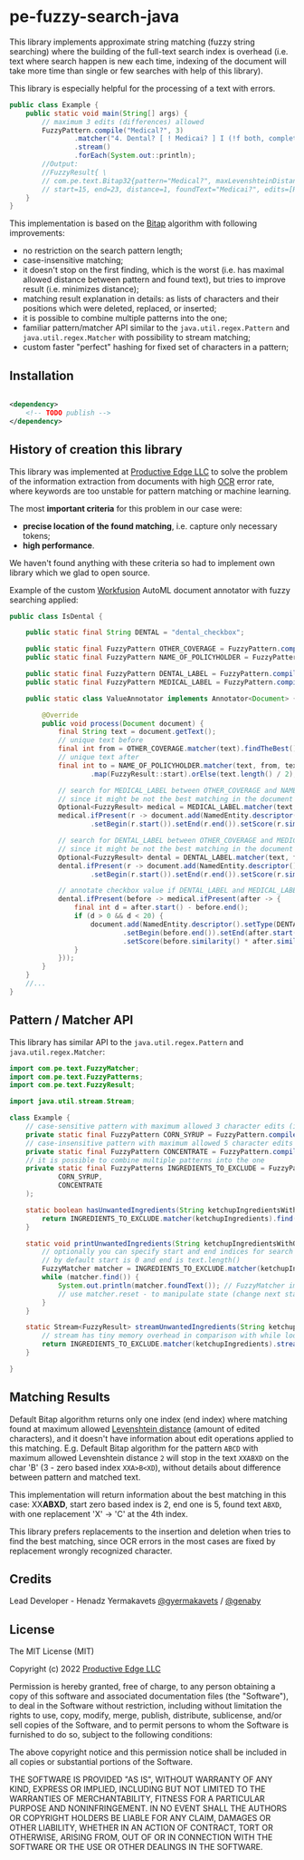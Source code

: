 # pe-fuzzy-search-java

This library implements approximate string matching (fuzzy string searching)
where the building of the full-text search index is overhead (i.e. text where search happen is new each
time, indexing of the document will take more time than single or few searches with help of this library).

This library is especially helpful for the processing of a text with errors.

```java
public class Example {
    public static void main(String[] args) {
        // maximum 3 edits (differences) allowed
        FuzzyPattern.compile("Medical?", 3)
                .matcher("4. Dental? [ ! Medicai? ] I (!f both, complete 3-11 for dental oniy.i")
                .stream()
                .forEach(System.out::println);
        //Output:
        //FuzzyResult{ \
        // com.pe.text.Bitap32{pattern="Medical?", maxLevenshteinDistance=3, caseInsensitive=false}, \
        // start=15, end=23, distance=1, foundText="Medicai?", edits=[REPLACEMENT]}
    }
}
```

This implementation is based on the [Bitap](https://en.wikipedia.org/wiki/Bitap_algorithm) algorithm with following
improvements:

* no restriction on the search pattern length;
* case-insensitive matching;
* it doesn't stop on the first finding, which is the worst (i.e. has maximal allowed distance between pattern and found
  text), but tries to improve result (i.e. minimizes distance);
* matching result explanation in details: as lists of characters and their positions which were deleted, replaced,
  or inserted;
* it is possible to combine multiple patterns into the one;
* familiar pattern/matcher API similar to the `java.util.regex.Pattern` and `java.util.regex.Matcher`
  with possibility to stream matching;
* custom faster "perfect" hashing for fixed set of characters in a pattern;

## Installation

```xml

<dependency>
    <!-- TODO publish -->
</dependency>
```

## History of creation this library

This library was implemented at [Productive Edge LLC](https://www.productiveedge.com/)
to solve the problem of the information extraction from documents with
high [OCR](https://en.wikipedia.org/wiki/Optical_character_recognition) error rate, where keywords are too unstable for
pattern matching or machine learning.

The most **important criteria** for this problem in our case were:

* **precise location of the found matching**, i.e. capture only necessary tokens;
* **high performance**.

We haven't found anything with these criteria so had to implement own library which we glad to open source.

Example of the custom [Workfusion](https://www.workfusion.com/) AutoML document annotator with fuzzy searching applied:

```java
public class IsDental {

    public static final String DENTAL = "dental_checkbox";

    public static final FuzzyPattern OTHER_COVERAGE = FuzzyPattern.compile("OTHER COVERAGE", 6);
    public static final FuzzyPattern NAME_OF_POLICYHOLDER = FuzzyPattern.compile("5. Name of Policyholder/Subscriber in #4 (Last, First, Middle Initial Suffix)", 30);

    public static final FuzzyPattern DENTAL_LABEL = FuzzyPattern.compile("4. Dental?", 4);
    public static final FuzzyPattern MEDICAL_LABEL = FuzzyPattern.compile("Medical?", 4);

    public static class ValueAnnotator implements Annotator<Document> {

        @Override
        public void process(Document document) {
            final String text = document.getText();
            // unique text before
            final int from = OTHER_COVERAGE.matcher(text).findTheBest().map(FuzzyResult::end).orElse(0);
            // unique text after 
            final int to = NAME_OF_POLICYHOLDER.matcher(text, from, text.length() >>> 1).findTheBest()
                    .map(FuzzyResult::start).orElse(text.length() / 2); // 1st half of document

            // search for MEDICAL_LABEL between OTHER_COVERAGE and NAME_OF_POLICYHOLDER, 
            // since it might be not the best matching in the document due OCR errors   
            Optional<FuzzyResult> medical = MEDICAL_LABEL.matcher(text, from, to).findTheBest();
            medical.ifPresent(r -> document.add(NamedEntity.descriptor().setType(r.pattern().text().toString())
                    .setBegin(r.start()).setEnd(r.end()).setScore(r.similarity())));

            // search for DENTAL_LABEL between OTHER_COVERAGE and MEDICAL_LABEL, 
            // since it might be not the best matching in the document due OCR errors   
            Optional<FuzzyResult> dental = DENTAL_LABEL.matcher(text, from, medical.map(FuzzyResult::start).orElse(to)).findTheBest();
            dental.ifPresent(r -> document.add(NamedEntity.descriptor().setType(r.pattern().text().toString())
                    .setBegin(r.start()).setEnd(r.end()).setScore(r.similarity())));

            // annotate checkbox value if DENTAL_LABEL and MEDICAL_LABEL where found
            dental.ifPresent(before -> medical.ifPresent(after -> {
                final int d = after.start() - before.end();
                if (d > 0 && d < 20) {
                    document.add(NamedEntity.descriptor().setType(DENTAL)
                            .setBegin(before.end()).setEnd(after.start())
                            .setScore(before.similarity() * after.similarity()));
                }
            }));
        }
    }
    //...
}
```

## Pattern / Matcher API

This library has similar API to the `java.util.regex.Pattern` and `java.util.regex.Matcher`:

```java
import com.pe.text.FuzzyMatcher;
import com.pe.text.FuzzyPatterns;
import com.pe.text.FuzzyResult;

import java.util.stream.Stream;

class Example {
    // case-sensitive pattern with maximum allowed 3 character edits (insertion / deletion / replacement)
    private static final FuzzyPattern CORN_SYRUP = FuzzyPattern.compile("Corn Syrup", 3);
    // case-insensitive pattern with maximum allowed 5 character edits
    private static final FuzzyPattern CONCENTRATE = FuzzyPattern.compile("Tomato Concentrate", 5, true);
    // it is possible to combine multiple patterns into the one
    private static final FuzzyPatterns INGREDIENTS_TO_EXCLUDE = FuzzyPatterns.combine(
            CORN_SYRUP,
            CONCENTRATE
    );

    static boolean hasUnwantedIngredients(String ketchupIngredientsWithOcrErrors) {
        return INGREDIENTS_TO_EXCLUDE.matcher(ketchupIngredients).find();
    }

    static void printUnwantedIngredients(String ketchupIngredientsWithOcrErrors) {
        // optionally you can specify start and end indices for search
        // by default start is 0 and end is text.length()
        FuzzyMatcher matcher = INGREDIENTS_TO_EXCLUDE.matcher(ketchupIngredients);
        while (matcher.find()) {
            System.out.println(matcher.foundText()); // FuzzyMatcher implements FuzzyResult
            // use matcher.reset - to manipulate state (change next start, end, or maximum allowed distance
        }
    }

    static Stream<FuzzyResult> streamUnwantedIngredients(String ketchupIngredientsWithOcrErrors) {
        // stream has tiny memory overhead in comparison with while loop over matcher.find()
        return INGREDIENTS_TO_EXCLUDE.matcher(ketchupIngredients).stream();
    }

}
```

## Matching Results

Default Bitap algorithm returns only one index (end index) where matching found at maximum allowed [Levenshtein
distance](https://en.wikipedia.org/wiki/Levenshtein_distance)
(amount of edited characters),
and it doesn't have information about edit operations applied to this matching.
E.g. Default Bitap algorithm for the pattern `ABCD` with maximum allowed Levenshtein distance `2`
will stop in the text `XXABXD` on the char 'B' (3 - zero based index `XXA>B<XD`),
without details about difference between pattern and matched text.

This implementation will return information about the best matching in this case:
XX**ABXD**, start zero based index is 2, end one is 5, found text `ABXD`, with one replacement 'X' -> 'C' at the 4th
index.

This library prefers replacements to the insertion and deletion when tries to find the best matching,
since OCR errors in the most cases are fixed by replacement wrongly recognized character.

## Credits

Lead Developer - Henadz
Yermakavets [@gyermakavets](https://github.com/gyermakavets) / [@genaby](https://github.com/genaby)

## License

The MIT License (MIT)

Copyright (c) 2022 [Productive Edge LLC](https://www.productiveedge.com/)

Permission is hereby granted, free of charge, to any person obtaining a copy of this software and associated
documentation files (the "Software"), to deal in the Software without restriction, including without limitation
the rights to use, copy, modify, merge, publish, distribute, sublicense, and/or sell copies of the Software,
and to permit persons to whom the Software is furnished to do so, subject to the following conditions:

The above copyright notice and this permission notice shall be included in all copies or substantial portions of the
Software.

THE SOFTWARE IS PROVIDED "AS IS", WITHOUT WARRANTY OF ANY KIND, EXPRESS OR IMPLIED, INCLUDING BUT NOT LIMITED
TO THE WARRANTIES OF MERCHANTABILITY, FITNESS FOR A PARTICULAR PURPOSE AND NONINFRINGEMENT. IN NO EVENT SHALL THE
AUTHORS
OR COPYRIGHT HOLDERS BE LIABLE FOR ANY CLAIM, DAMAGES OR OTHER LIABILITY, WHETHER IN AN ACTION OF CONTRACT,
TORT OR OTHERWISE, ARISING FROM, OUT OF OR IN CONNECTION WITH THE SOFTWARE OR THE USE OR OTHER DEALINGS IN THE SOFTWARE.